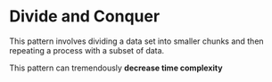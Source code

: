# Divide and Conquer

This pattern involves dividing a data set into smaller chunks and then repeating a process with a subset of data.

This pattern can tremendously **decrease time complexity**

